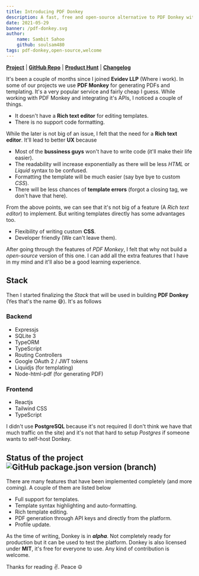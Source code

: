 ```yaml
---
title: Introducing PDF Donkey
description: A fast, free and open-source alternative to PDF Donkey with support for self hosting.
date: 2021-05-29
banner: /pdf-donkey.svg
author: 
    name: Sambit Sahoo
    github: soulsam480  
tags: pdf-donkey,open-source,welcome
---
```


[__Project__](https://donkey.sambitsahoo.com) | [__GitHub Repo__](https://github.com/soulsam480/pdf-donkey) | [__Product Hunt__](https://www.producthunt.com/posts/pdf-donkey?utm_source=badge-featured&utm_medium=badge&utm_souce=badge-pdf-donkey) | [__Changelog__](https://github.com/soulsam480/pdf-donkey/blob/master/CHANGELOG.md)

It's been a couple of months since I joined **Evidev LLP** (Where i work). In some of our projects we use **PDF Monkey** for generating PDFs and templating. It's a very popular service and fairly cheap I guess. While working with PDF Monkey and integrating it's APIs, I noticed a couple of things. 

- It doesn't have a **Rich text editor** for editing templates.
- There is no support code formatting.

While the later is not big of an issue, I felt that the need for a **Rich text editor**. It'll lead to better __UX__ because 

- Most of the **bussiness guys** won't have to write code (it'll make their life easier).
- The readability will increase exponentially as there will be less _HTML_ or _Liquid_ syntax to be confused.
- Formatting the template will be much easier (say bye bye to custom _CSS_).
- There will be less chances of **template errors** (forgot a closing tag, we don't have that here).

From the above points, we can see that it's not big of a feature (A _Rich text editor_) to implement. But writing templates directly has some advantages too.

- Flexibility of writing custom __CSS__.
- Developer friendly (We can't leave them).

After going through the features of _PDF Monkey_, I felt that why not build a _open-source_ version of this one. I can add all the extra features that I have in my mind and it'll also be a good learning experience. 

## Stack

Then I started finalizing the _Stack_ that will be used in building __PDF Donkey__ (Yes that's the name 😅). It's as follows

### Backend

- Expressjs
- SQLite 3
- TypeORM
- TypeScript
- Routing Controllers
- Google OAuth 2 / JWT tokens
- Liquidjs (for templating)
- Node-html-pdf (for generating PDF)

### Frontend

- Reactjs
- Tailwind CSS
- TypeScript

I didn't use __PostgreSQL__ because it's not required (I don't think we have that much traffic on the site) and it's not that hard to setup _Postgres_ if someone wants to self-host Donkey.

## Status of the project ![GitHub package.json version (branch)](https://img.shields.io/github/package-json/v/soulsam480/pdf-donkey/master)

There are many features that have been implemented completely (and more coming). A couple of them are listed below

- Full support for templates.
- Template syntax highlighting and auto-formatting.
- Rich template editing.
- PDF generation through API keys and directly from the platform.
- Profile update.

As the time of writing, Donkey is in _**alpha**_. Not completely ready for production but it can be used to test the platform. Donkey is also licensed under __MIT__, it's free for everyone to use. Any kind of contribution is welcome.

Thanks for reading ✌️. Peace ☮️